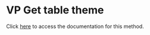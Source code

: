 <!---->
# VP Get table theme

Click [here](https://developer.4d.com/docs/ViewPro/method-list#vp-get-table-theme) to access the documentation for this method.

